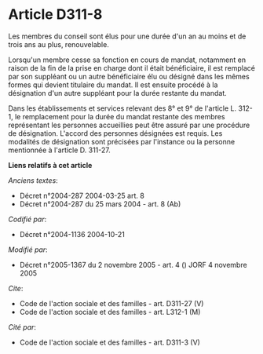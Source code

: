 # Article D311-8

Les membres du conseil sont élus pour une durée d'un an au moins et de trois ans au plus, renouvelable.

Lorsqu'un membre cesse sa fonction en cours de mandat, notamment en raison de la fin de la prise en charge dont il était
bénéficiaire, il est remplacé par son suppléant ou un autre bénéficiaire élu ou désigné dans les mêmes formes qui devient
titulaire du mandat. Il est ensuite procédé à la désignation d'un autre suppléant pour la durée restante du mandat.

Dans les établissements et services relevant des 8° et 9° de l'article L. 312-1, le remplacement pour la durée du mandat
restante des membres représentant les personnes accueillies peut être assuré par une procédure de désignation. L'accord des
personnes désignées est requis. Les modalités de désignation sont précisées par l'instance ou la personne mentionnée à
l'article D. 311-27.

**Liens relatifs à cet article**

_Anciens textes_:

  - Décret n°2004-287 2004-03-25 art. 8
  - Décret n°2004-287 du 25 mars 2004 - art. 8 (Ab)

_Codifié par_:

  - Décret n°2004-1136 2004-10-21

_Modifié par_:

  - Décret n°2005-1367 du 2 novembre 2005 - art. 4 () JORF 4 novembre 2005

_Cite_:

  - Code de l'action sociale et des familles - art. D311-27 (V)
  - Code de l'action sociale et des familles - art. L312-1 (M)

_Cité par_:

  - Code de l'action sociale et des familles - art. D311-3 (V)
